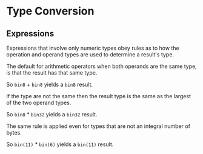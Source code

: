# Type Conversion

## Expressions

Expressions that involve only numeric types obey rules as to how the operation and operand types are used to determine a result's type.

The default for arithmetic operators when both operands are the same type, is that the result has that same type.

So `bin8` + `bin8` yields a `bin8` result.

If the type are not the same then the result type is the same as the largest of the two operand types.

So `bin8` * `bin32` yields a `bin32` result.

The same rule is applied even for types that are not an integral number of bytes.

So `bin(11)` * `bin(6)` yields a `bin(11)` result.


